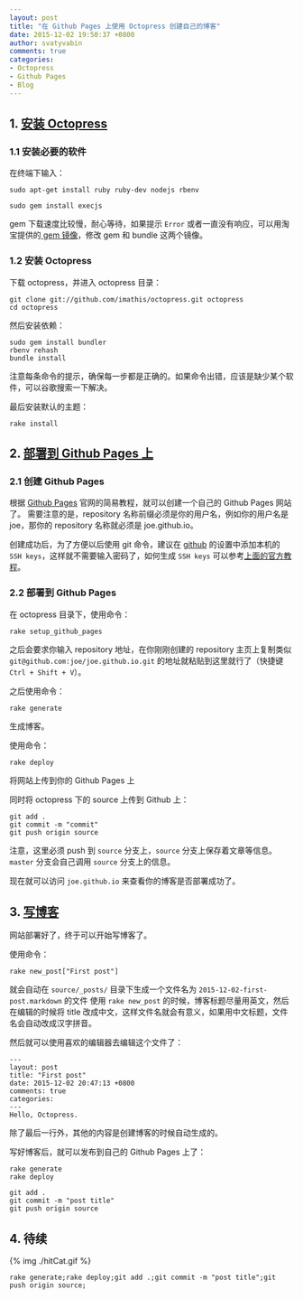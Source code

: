 ```yaml
---
layout: post
title: "在 Github Pages 上使用 Octopress 创建自己的博客"
date: 2015-12-02 19:50:37 +0800
author: svatyvabin
comments: true
categories:
- Octopress
- Github Pages
- Blog
---
```


## 1. [安装 Octopress](http://octopress.org/docs/setup/)
### 1.1 安装必要的软件
在终端下输入：
```
sudo apt-get install ruby ruby-dev nodejs rbenv

sudo gem install execjs
```

gem 下载速度比较慢，耐心等待，如果提示 ``Error`` 或者一直没有响应，可以用淘宝提供的[ gem 镜像](https://ruby.taobao.org/)，修改 gem 和 bundle 这两个镜像。

### 1.2 安装 Octopress
下载 octopress，并进入 octopress 目录：
```
git clone git://github.com/imathis/octopress.git octopress
cd octopress
```

然后安装依赖：
```
sudo gem install bundler
rbenv rehash
bundle install
```
注意每条命令的提示，确保每一步都是正确的。如果命令出错，应该是缺少某个软件，可以谷歌搜索一下解决。

最后安装默认的主题：
```
rake install
```

## 2. [部署到 Github Pages 上](http://octopress.org/docs/deploying/github/)
### 2.1 创建 Github Pages
根据 [Github Pages](https://pages.github.com/) 官网的简易教程，就可以创建一个自己的 Github Pages 网站了。
需要注意的是，repository 名称前缀必须是你的用户名，例如你的用户名是 joe，那你的 repository 名称就必须是 joe.github.io。

创建成功后，为了方便以后使用 git 命令，建议在 [github](https://github.com/settings/ssh) 的设置中添加本机的 ``SSH keys``，这样就不需要输入密码了，如何生成 ``SSH keys`` 可以参考[上面的官方教程](https://help.github.com/articles/generating-ssh-keys/#platform-linux)。

### 2.2 部署到 Github Pages
在 octopress 目录下，使用命令：
```
rake setup_github_pages
```
之后会要求你输入 repository 地址，在你刚刚创建的 repository 主页上复制类似 ``git@github.com:joe/joe.github.io.git`` 的地址就粘贴到这里就行了（快捷键 ``Ctrl + Shift + V``）。

之后使用命令：
```
rake generate
```
生成博客。

使用命令：
```
rake deploy
```
将网站上传到你的 Github Pages 上

同时将 octopress 下的 source 上传到 Github 上：
```
git add .
git commit -m "commit"
git push origin source
```
注意，这里必须 push 到 ``source`` 分支上，``source`` 分支上保存着文章等信息。``master`` 分支会自己调用 ``source`` 分支上的信息。

现在就可以访问 ``joe.github.io`` 来查看你的博客是否部署成功了。

## 3. [写博客](http://octopress.org/docs/blogging/)
网站部署好了，终于可以开始写博客了。

使用命令：
```
rake new_post["First post"]
```
就会自动在 ``source/_posts/`` 目录下生成一个文件名为 ``2015-12-02-first-post.markdown`` 的文件
使用 ``rake new_post`` 的时候，博客标题尽量用英文，然后在编辑的时候将 title 改成中文，这样文件名就会有意义，如果用中文标题，文件名会自动改成汉字拼音。

然后就可以使用喜欢的编辑器去编辑这个文件了：
```
---
layout: post
title: "First post"
date: 2015-12-02 20:47:13 +0800
comments: true
categories: 
---
Hello, Octopress.
```
除了最后一行外，其他的内容是创建博客的时候自动生成的。

写好博客后，就可以发布到自己的 Github Pages 上了：
```
rake generate
rake deploy

git add .
git commit -m "post title"
git push origin source
```

## 4. 待续
{% img ./hitCat.gif %}

```  
rake generate;rake deploy;git add .;git commit -m "post title";git push origin source;
```
